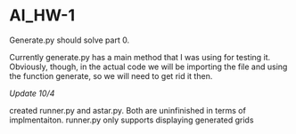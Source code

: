 # AI_HW-1

Generate.py should solve part 0.

Currently generate.py has a main method that I was using for testing it. Obviously, though, in the actual code we will be importing the file and using the function generate, so we will need to get rid it then. 

*Update 10/4*

created runner.py and astar.py. Both are uninfinished in terms of implmentaiton. runner.py only supports displaying generated grids
